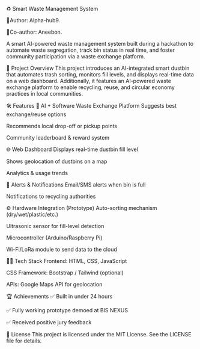 ♻ Smart Waste Management System

👤Author: Alpha-hub9.

👤Co-author: Aneebon.

A smart AI-powered waste management system built during a hackathon to automate waste segregation, track bin status in real time, and foster community participation via a waste exchange platform.

🚀 Project Overview
This project introduces an AI-integrated smart dustbin that automates trash sorting, monitors fill levels, and displays real-time data on a web dashboard. Additionally, it features an AI-powered waste exchange platform to enable recycling, reuse, and circular economy practices in local communities.

🛠 Features
🧠 AI + Software Waste Exchange Platform
Suggests best exchange/reuse options

Recommends local drop-off or pickup points

Community leaderboard & reward system

🌐 Web Dashboard
Displays real-time dustbin fill level

Shows geolocation of dustbins on a map

Analytics & usage trends

🔔 Alerts & Notifications
Email/SMS alerts when bin is full

Notifications to recycling authorities

⚙ Hardware Integration (Prototype)
Auto-sorting mechanism (dry/wet/plastic/etc.)

Ultrasonic sensor for fill-level detection

Microcontroller (Arduino/Raspberry Pi)

Wi-Fi/LoRa module to send data to the cloud

🧑‍💻 Tech Stack
Frontend: HTML, CSS, JavaScript

CSS Framework: Bootstrap / Tailwind (optional)

APIs: Google Maps API for geolocation

🏆 Achievements
✅ Built in under 24 hours

✅ Fully working prototype demoed at BIS NEXUS

✅ Received positive jury feedback

📜 License
This project is licensed under the MIT License. See the LICENSE file for details.
